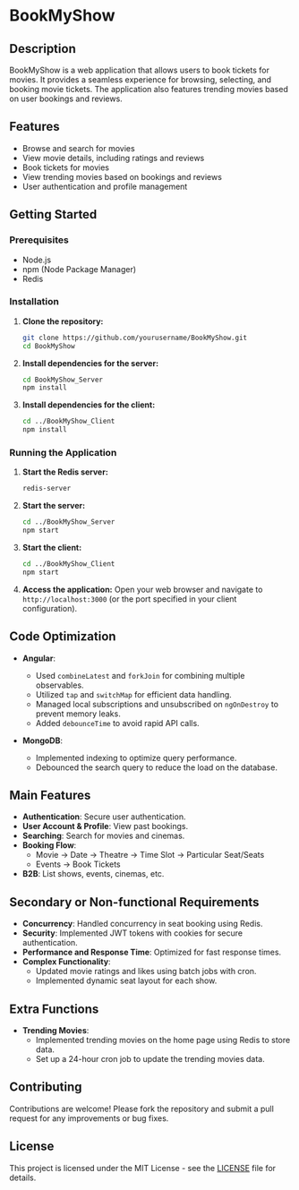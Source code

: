 # BookMyShow

## Description
BookMyShow is a web application that allows users to book tickets for movies. It provides a seamless experience for browsing, selecting, and booking movie tickets. The application also features trending movies based on user bookings and reviews.

## Features
- Browse and search for movies
- View movie details, including ratings and reviews
- Book tickets for movies
- View trending movies based on bookings and reviews
- User authentication and profile management

## Getting Started

### Prerequisites
- Node.js
- npm (Node Package Manager)
- Redis

### Installation

1. **Clone the repository:**
    ```sh
    git clone https://github.com/yourusername/BookMyShow.git
    cd BookMyShow
    ```

2. **Install dependencies for the server:**
    ```sh
    cd BookMyShow_Server
    npm install
    ```

3. **Install dependencies for the client:**
    ```sh
    cd ../BookMyShow_Client
    npm install
    ```

### Running the Application

1. **Start the Redis server:**
    ```sh
    redis-server
    ```

2. **Start the server:**
    ```sh
    cd ../BookMyShow_Server
    npm start
    ```

3. **Start the client:**
    ```sh
    cd ../BookMyShow_Client
    npm start
    ```

4. **Access the application:**
    Open your web browser and navigate to `http://localhost:3000` (or the port specified in your client configuration).

## Code Optimization
- **Angular**:
  - Used `combineLatest` and `forkJoin` for combining multiple observables.
  - Utilized `tap` and `switchMap` for efficient data handling.
  - Managed local subscriptions and unsubscribed on `ngOnDestroy` to prevent memory leaks.
  - Added `debounceTime` to avoid rapid API calls.

- **MongoDB**:
  - Implemented indexing to optimize query performance.
  - Debounced the search query to reduce the load on the database.

## Main Features
- **Authentication**: Secure user authentication.
- **User Account & Profile**: View past bookings.
- **Searching**: Search for movies and cinemas.
- **Booking Flow**: 
  - Movie -> Date -> Theatre -> Time Slot -> Particular Seat/Seats
  - Events -> Book Tickets
- **B2B**: List shows, events, cinemas, etc.

## Secondary or Non-functional Requirements
- **Concurrency**: Handled concurrency in seat booking using Redis.
- **Security**: Implemented JWT tokens with cookies for secure authentication.
- **Performance and Response Time**: Optimized for fast response times.
- **Complex Functionality**:
  - Updated movie ratings and likes using batch jobs with cron.
  - Implemented dynamic seat layout for each show.

## Extra Functions
- **Trending Movies**: 
  - Implemented trending movies on the home page using Redis to store data.
  - Set up a 24-hour cron job to update the trending movies data.

## Contributing
Contributions are welcome! Please fork the repository and submit a pull request for any improvements or bug fixes.

## License
This project is licensed under the MIT License - see the [LICENSE](LICENSE) file for details.